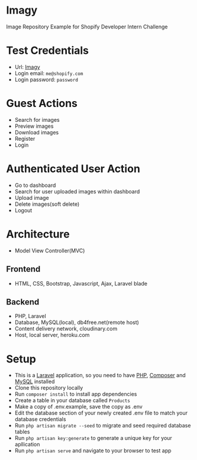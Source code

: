 # Imagy
Image Repository Example for  Shopify Developer Intern Challenge 
# Test Credentials
* Url: [Imagy](http://shopifyimagy.herokuapp.com/)
* Login email: `me@shopify.com`
* Login password: `password`

# Guest Actions
* Search for images
* Preview images
* Download images
* Register
* Login

# Authenticated User Action
* Go to dashboard
* Search for user uploaded images within dashboard
* Upload image
* Delete images(soft delete)
* Logout 

# Architecture 
* Model View Controller(MVC)

## Frontend
* HTML, CSS, Bootstrap, Javascript, Ajax, Laravel blade

## Backend
* PHP, Laravel
* Database, MySQL(local), db4free.net(remote host)
* Content delivery network, cloudinary.com
* Host, local server, heroku.com

# Setup
- This is a [Laravel](https://laravel.com/docs/8.x) application, so you need to have [PHP](https://www.apachefriends.org/index.html), [Composer](https://getcomposer.org/doc/00-intro.md) and [MySQL](https://www.apachefriends.org/index.html) installed 
- Clone this repository locally
- Run `composer install` to install app dependencies
- Create a table in your database called `Products`
- Make a copy of .env.example, save the copy as .env 
- Edit the database section of your newly created .env file to match your database credentials
- Run `php artisan migrate --seed` to migrate and seed required database tables
- Run `php artisan key:generate` to generate a unique key for your apllication
- Run `php artisan serve` and navigate to your browser to test app


